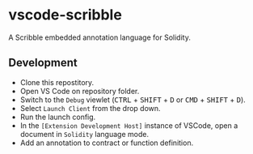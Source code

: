 # vscode-scribble

A Scribble embedded annotation language for Solidity.

## Development

- Clone this repostitory.
- Open VS Code on repository folder.
- Switch to the `Debug` viewlet (<kbd>CTRL</kbd> + <kbd>SHIFT</kbd> + <kbd>D</kbd> or <kbd>CMD</kbd> + <kbd>SHIFT</kbd> + <kbd>D</kbd>).
- Select `Launch Client` from the drop down.
- Run the launch config.
- In the `[Extension Development Host]` instance of VSCode, open a document in `Solidity` language mode.
- Add an annotation to contract or function definition.
